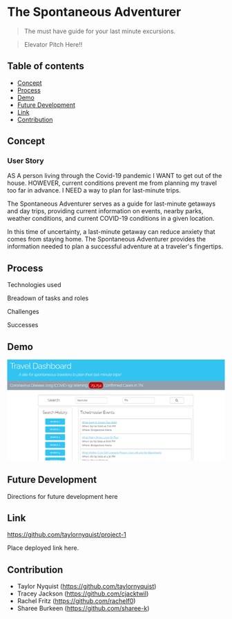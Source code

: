 # The Spontaneous Adventurer
> The must have guide for your last minute excursions.

> Elevator Pitch Here!!

## Table of contents
* [Concept](#concept)
* [Process](#process)
* [Demo](#demo)
* [Future Development](#future-development)
* [Link](#link)
* [Contribution](#contribution)

## Concept

### User Story
AS A person living through the Covid-19 pandemic
I WANT to get out of the house.
HOWEVER, current conditions prevent me from planning my travel too far in advance.
I NEED a way to plan for last-minute trips.

The Spontaneous Adventurer serves as a guide for last-minute getaways and day trips, providing current information on events, nearby parks, weather conditions, and current COVID-19 conditions in a given location. 

In this time of uncertainty, a last-minute getaway can reduce anxiety that comes from staying home. The Spontaneous Adventurer provides the information needed to plan a successful adventure at a traveler's fingertips.

## Process
Technologies used

Breadown of tasks and roles

Challenges

Successes

## Demo
![screen-shot](./assets/images/screen-shot.png)

## Future Development
Directions for future development here

## Link
https://github.com/taylornyquist/project-1

Place deployed link here.

## Contribution
* Taylor Nyquist (https://github.com/taylornyquist)
* Tracey Jackson (https://github.com/cjacktwil)
* Rachel Fritz (https://github.com/rachelf0)
* Sharee Burkeen (https://github.com/sharee-k)

